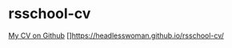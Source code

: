 # rsschool-cv

[My CV on Github](https://headlesswoman.github.io/rsschool-cv/cv)
[](https://headlesswoman.github.io/rsschool-cv/cv)
[]https://headlesswoman.github.io/rsschool-cv/
